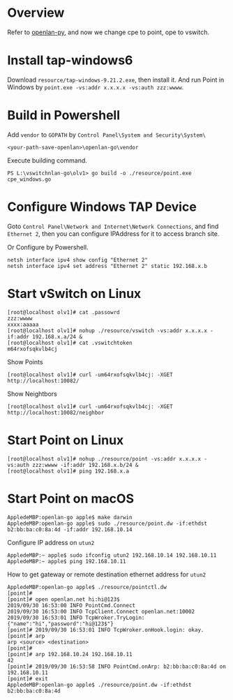 # Overview 

Refer to [openlan-py](https://github.com/danieldin95/openlan-py), and now we change cpe to point, ope to vswitch.

# Install tap-windows6

Download `resource/tap-windows-9.21.2.exe`, then install it. And run Point in Windows by `point.exe -vs:addr x.x.x.x -vs:auth zzz:wwww`. 

# Build in Powershell

Add `vendor` to `GOPATH` by `Control Panel\System and Security\System\`

    <your-path-save-openlan>\openlan-go\vendor

Execute building command.

    PS L:\vswitchnlan-go\olv1> go build -o ./resource/point.exe cpe_windows.go

# Configure Windows TAP Device

Goto `Control Panel\Network and Internet\Network Connections`, and find `Ethernet 2`, then you can configure IPAddress for it to access branch site. 

Or Configure by Powershell.

    netsh interface ipv4 show config "Ethernet 2"
    netsh interface ipv4 set address "Ethernet 2" static 192.168.x.b

# Start vSwitch on Linux

    [root@localhost olv1]# cat .passowrd
    zzz:wwww
    xxxx:aaaaa
    [root@localhost olv1]# nohup ./resource/vswitch -vs:addr x.x.x.x -if:addr 192.168.x.a/24 &
    [root@localhost olv1]# cat .vswitchtoken
    m64rxofsqkvlb4cj
    
Show Points

    [root@localhost olv1]# curl -um64rxofsqkvlb4cj: -XGET http://localhost:10082/

Show Neightbors

    [root@localhost olv1]# curl -um64rxofsqkvlb4cj: -XGET http://localhost:10082/neighbor

# Start Point on Linux

    [root@localhost olv1]# nohup ./resource/point -vs:addr x.x.x.x -vs:auth zzz:wwww -if:addr 192.168.x.b/24 &
    [root@localhost olv1]# ping 192.168.x.a
    
# Start Point on macOS

    AppledeMBP:openlan-go apple$ make darwin
    AppledeMBP:openlan-go apple$ sudo ./resource/point.dw -if:ethdst b2:bb:ba:c0:8a:4d -if:addr 192.168.10.14

Configure IP address on `utun2`
    
    AppledeMBP:~ apple$ sudo ifconfig utun2 192.168.10.14 192.168.10.11
    AppledeMBP:~ apple$ ping 192.168.10.11
    
How to get gateway or remote destination ethernet address for `utun2`

    AppledeMBP:openlan-go apple$ ./resource/pointctl.dw 
    [point]# 
    [point]# open openlan.net hi:hi@123$
    2019/09/30 16:53:00 INFO PointCmd.Connect
    2019/09/30 16:53:00 INFO TcpClient.Connect openlan.net:10002
    2019/09/30 16:53:01 INFO TcpWroker.TryLogin: {"name":"hi","password":"hi@123$"}
    [point]# 2019/09/30 16:53:01 INFO TcpWroker.onHook.login: okay.
    [point]# arp
    arp <source> <destination>
    [point]# 
    [point]# arp 192.168.10.24 192.168.10.11
    42
    [point]# 2019/09/30 16:53:58 INFO PointCmd.onArp: b2:bb:ba:c0:8a:4d on 192.168.10.11
    [point]# exit
    AppledeMBP:openlan-go apple$ ./resource/point.dw -if:ethdst b2:bb:ba:c0:8a:4d
    
